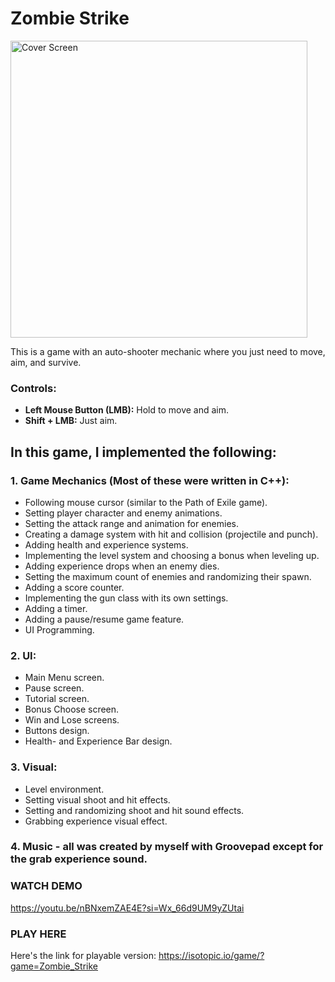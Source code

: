 # Zombie Strike

<img width="475" alt="Cover Screen" src="https://github.com/user-attachments/assets/727ffecb-87bf-442b-8267-0d541c4b5baf">

This is a game with an auto-shooter mechanic where you just need to move, aim, and survive.

### Controls:

- **Left Mouse Button (LMB):** Hold to move and aim.
- **Shift + LMB:** Just aim.

## In this game, I implemented the following:

### 1. Game Mechanics (Most of these were written in C++):
- Following mouse cursor (similar to the Path of Exile game).
- Setting player character and enemy animations.
- Setting the attack range and animation for enemies.
- Creating a damage system with hit and collision (projectile and punch).
- Adding health and experience systems.
- Implementing the level system and choosing a bonus when leveling up.
- Adding experience drops when an enemy dies.
- Setting the maximum count of enemies and randomizing their spawn.
- Adding a score counter.
- Implementing the gun class with its own settings.
- Adding a timer.
- Adding a pause/resume game feature.
- UI Programming.

### 2. UI:
- Main Menu screen.
- Pause screen.
- Tutorial screen.
- Bonus Choose screen.
- Win and Lose screens.
- Buttons design.
- Health- and Experience Bar design.

### 3. Visual:
- Level environment.
- Setting visual shoot and hit effects.
- Setting and randomizing shoot and hit sound effects.
- Grabbing experience visual effect.

### 4. Music - all was created by myself with Groovepad except for the grab experience sound.

### WATCH DEMO
https://youtu.be/nBNxemZAE4E?si=Wx_66d9UM9yZUtai

### PLAY HERE
Here's the link for playable version: https://isotopic.io/game/?game=Zombie_Strike
